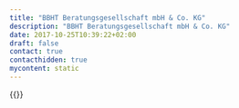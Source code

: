 ```yaml
---
title: "BBHT Beratungsgesellschaft mbH & Co. KG"
description: "BBHT Beratungsgesellschaft mbH & Co. KG"
date: 2017-10-25T10:39:22+02:00
draft: false
contact: true
contacthidden: true
mycontent: static
---
```

{{<partner-single
company="BBHT Beratungsgesellschaft mbH & Co. KG"
type="si"
website="http://www.bbht.de"
countrycode="DE"
city="Münster"
description="“Software is eating the world”. BBHT supports its customers not to be eaten.TOGETHER with our customers we are developing INNOVATIVE solutions and manage SUCCESSFUL IT projects. We are focused on the finance sector, most of our customers are insurance companies and banks. We speak our customers' language and understand their business. Our teams love to develop software that fits the business needs and they love to work with the best technologies. That’s why we work with Camunda BPM, there is nothing comparable for practicing real business-IT-alignment and to push a sustainable digital transformation."
siregion="emea"
level="basic"
logo="//images.ctfassets.net/vpidbgnakfvf/50lXHOVGI68e7Nni6VrGsG/3d7e4df29d9b0a8a8780fce700728881/bbht_beratungsgesellschaft_mbh___co__kg_logo.png">}}